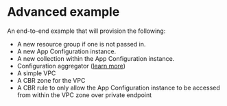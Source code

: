 # Advanced example

<!-- There is a pre-commit hook that will take the title of each example add include it in the repos main README.md  -->
<!-- Add text below should describe exactly what resources are provisioned / configured by the example  -->

An end-to-end example that will provision the following:

- A new resource group if one is not passed in.
- A new App Configuration instance.
- A new collection within the App Configuration instance.
- Configuration aggregator ([learn more](https://cloud.ibm.com/docs/app-configuration?topic=app-configuration-ac-configuration-aggregator))
- A simple VPC
- A CBR zone for the VPC
- A CBR rule to only allow the App Configuration instance to be accessed from within the VPC zone over private endpoint
